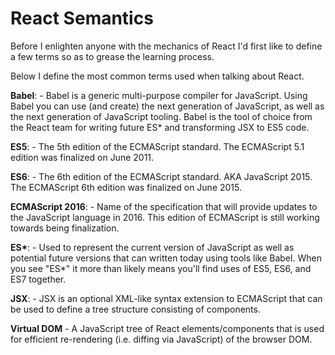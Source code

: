# React Semantics

Before I enlighten anyone with the mechanics of React I'd first like to define a few terms so as to grease the learning process. 

Below I define the most common terms used when talking about React.

**Babel**: - Babel is a generic multi-purpose compiler for JavaScript. Using Babel you can use (and create) the next generation of JavaScript, as well as the next generation of JavaScript tooling. Babel is the tool of choice from the React team for writing future ES* and transforming JSX to ES5 code.

**ES5**: - The 5th edition of the ECMAScript standard. The ECMAScript 5.1 edition was finalized on June 2011.

**ES6**: - The 6th edition of the ECMAScript standard. AKA JavaScript 2015. The ECMAScript 6th edition was finalized on June 2015.

**ECMAScript 2016**: - Name of the specification that will provide updates to the JavaScript language in 2016. This edition of ECMAScript is still working towards being finalization.

**ES\***: - Used to represent the current version of JavaScript as well as potential future versions that can written today using tools like Babel. When you see "ES*" it more than likely means you'll find uses of ES5, ES6, and ES7 together.

**JSX**: - JSX is an optional XML-like syntax extension to ECMAScript that can be used to define a tree structure consisting of components.

**Virtual DOM** - A JavaScript tree of React elements/components that is used for efficient re-rendering (i.e. diffing via JavaScript) of the browser DOM.









